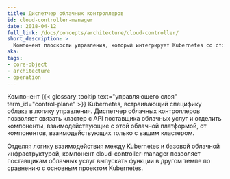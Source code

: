 ```yaml
---
title: Диспетчер облачных контроллеров
id: cloud-controller-manager
date: 2018-04-12
full_link: /docs/concepts/architecture/cloud-controller/
short_description: >
  Компонент плоскости управления, который интегрирует Kubernetes со сторонними облачными провайдерами.
aka: 
tags:
- core-object
- architecture
- operation
---
```

Компонент {{< glossary_tooltip text="управляющего слоя" term_id="control-plane" >}} Kubernetes, встраивающий специфику облака в логику управления. Диспетчер облачных контроллеров позволяет связать кластер с API поставщика облачных услуг и отделить компоненты, взаимодействующие с этой облачной платформой, от компонентов, взаимодействующих только с вашим кластером.

<!--more-->

Отделяя логику взаимодействия между Kubernetes и базовой облачной инфраструктурой, компонент cloud-controller-manager позволяет поставщикам облачных услуг выпускать функции в другом темпе по сравнению с основным проектом Kubernetes.

